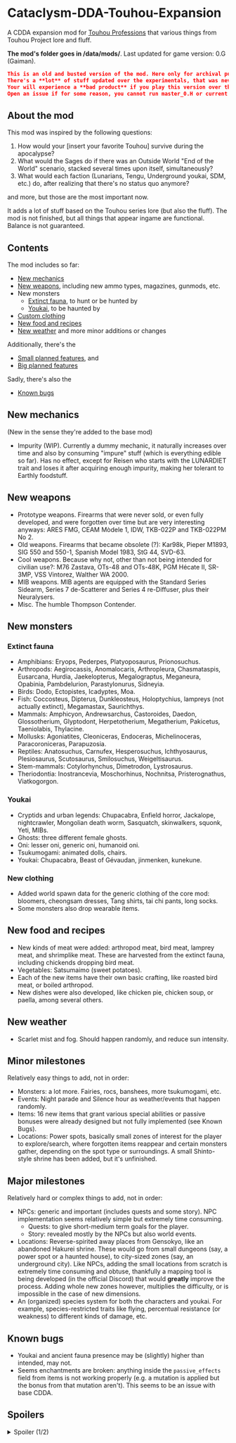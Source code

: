 # Cataclysm-DDA-Touhou-Expansion
A CDDA expansion mod for [Touhou Professions](https://github.com/RedMisao/Cataclysm-DDA-Touhou-Mod) that various things from Touhou Project lore and fluff.

**The mod's folder goes in /data/mods/**.  Last updated for game version: 0.G (Gaiman).

```json
This is an old and busted version of the mod. Here only for archival purposes.
There's a **lot** of stuff updated over the experimentals, that was never fixed here.
Your will experience a **bad product** if you play this version over the master_0.H or the current testing.
Open an issue if for some reason, you cannot run master_0.H or current testing, and want to play this.
```

## About the mod
This mod was inspired by the following questions:
  1) How would your [insert your favorite Touhou] survive during the apocalypse?
  2) What would the Sages do if there was an Outside World "End of the World" scenario, stacked several times upon itself, simultaneously?
  3) What would each faction (Lunarians, Tengu, Underground youkai, SDM, etc.) do, after realizing that there's no status quo anymore?

and more, but those are the most important now.

It adds a lot of stuff based on the Touhou series lore (but also the fluff).  The mod is not finished, but all things that appear ingame are functional.  Balance is not guaranteed.


## Contents
The mod includes so far:
- [New mechanics](#new-mechanics)
- [New weapons](#new-weapons), including new ammo types, magazines, gunmods, etc.
- New monsters
  - [Extinct fauna](#extinct-fauna), to hunt or be hunted by
  - [Youkai](#youkai), to be haunted by
- [Custom clothing](#new-clothing)
- [New food and recipes](#new-food-and-recipes)
- [New weather](#new-weather)
and more minor additions or changes

Additionally, there's the
- [Small planned features](#minor-milestones), and
- [Big planned features](#major-milestones)

Sadly, there's also the
- [Known bugs](#known-bugs)


## New mechanics
(New in the sense they're added to the base mod)
* Impurity (WIP).  Currently a dummy mechanic, it naturally increases over time and also by consuming "impure" stuff (which is everything edible so far).  Has no effect, except for Reisen who starts with the LUNARDIET trait and loses it after acquiring enough impurity, making her tolerant to Earthly foodstuff.


## New weapons
* Prototype weapons.  Firearms that were never sold, or even fully developed, and were forgotten over time but are very interesting anyways: ARES FMG, CEAM Mòdele 1, IDW, TKB-022P and TKB-022PM No 2.
* Old weapons.  Firearms that became obsolete (?): Kar98k, Pieper M1893, SIG 550 and 550-1, Spanish Model 1983, StG 44, SVD-63.
* Cool weapons.  Because why not, other than not being intended for civilian use?: M76 Zastava, OTs-48 and OTs-48K, PGM Hécate II, SR-3MP, VSS Vintorez, Walther WA 2000.
* MIB weapons.  MIB agents are equipped with the Standard Series Sidearm, Series 7 de-Scatterer and Series 4 re-Diffuser, plus their Neuralysers.
* Misc.  The humble Thompson Contender.


## New monsters

### Extinct fauna
* Amphibians: Eryops, Pederpes, Platyoposaurus, Prionosuchus.
* Arthropods: Aegirocassis, Anomalocaris, Arthropleura, Chasmataspis, Eusarcana, Hurdia, Jaekelopterus, Megalograptus, Meganeura, Opabinia, Pambdelurion, Parastylonurus, Sidneyia.
* Birds: Dodo, Ectopistes, Icadyptes, Moa.
* Fish: Coccosteus, Dipterus, Dunkleosteus, Holoptychius, lampreys (not actually extinct), Megamastax, Saurichthys.
* Mammals: Amphicyon, Andrewsarchus, Castoroides, Daedon, Glossotherium, Glyptodont, Herpetotherium, Megatherium, Pakicetus, Taeniolabis, Thylacine.
* Mollusks: Agoniatites, Cleoniceras, Endoceras, Michelinoceras, Paracoroniceras, Parapuzosia.
* Reptiles: Anatosuchus, Carnufex, Hesperosuchus, Ichthyosaurus, Plesiosaurus, Scutosaurus, Smilosuchus, Weigeltisaurus.
* Stem-mammals: Cotylorhynchus, Dimetrodon, Lystrosaurus.
* Theriodontia: Inostrancevia, Moschorhinus, Nochnitsa, Pristerognathus, Viatkogorgon.


### Youkai
* Cryptids and urban legends: Chupacabra, Enfield horror, Jackalope, nightcrawler, Mongolian death worm, Sasquatch, skinwalkers, squonk, Yeti, MIBs.
* Ghosts: three different female ghosts.
* Oni: lesser oni, generic oni, humanoid oni.
* Tsukumogami: animated dolls, chairs.
* Youkai: Chupacabra, Beast of Gévaudan, jinmenken, kunekune.


### New clothing
* Added world spawn data for the generic clothing of the core mod: bloomers, cheongsam dresses, Tang shirts, tai chi pants, long socks.
* Some monsters also drop wearable items.


## New food and recipes
* New kinds of meat were added: arthropod meat, bird meat, lamprey meat, and shrimplike meat.  These are harvested from the extinct fauna, including chickends dropping bird meat.
* Vegetables: Satsumaimo (sweet potatoes).
* Each of the new items have their own basic crafting, like roasted bird meat, or boiled arthropod.
* New dishes were also developed, like chicken pie, chicken soup, or paella, among several others.


## New weather
* Scarlet mist and fog.  Should happen randomly, and reduce sun intensity.


## Minor milestones
Relatively easy things to add, not in order:
* Monsters: a lot more.  Fairies, rocs, banshees, more tsukumogami, etc.
* Events: Night parade and Silence hour as weather/events that happen randomly.
* Items: 16 new items that grant various special abilities or passive bonuses were already designed but not fully implemented (see Known Bugs).
* Locations: Power spots, basically small zones of interest for the player to explore/search, where forgotten items reappear and certain monsters gather, depending on the spot type or surroundings.  A small Shinto-style shrine has been added, but it's unfinished.


## Major milestones
Relatively hard or complex things to add, not in order:
* NPCs: generic and important (includes quests and some story).  NPC implementation seems relatively simple but extremely time consuming.
  * Quests: to give short-medium term goals for the player.
  * Story: revealed mostly by the NPCs but also world events.
* Locations: Reverse-spirited away places from Gensokyo, like an abandoned Hakurei shrine.  These would go from small dungeons (say, a power spot or a haunted house), to city-sized zones (say, an underground city).  Like NPCs, adding the small locations from scratch is extremely time consuming and obtuse, thankfully a mapping tool is being developed (in the official Discord) that would **greatly** improve the process.  Adding whole new zones however, multiplies the difficulty, or is impossible in the case of new dimensions.
* An (organized) species system for both the characters and youkai.  For example, species-restricted traits like flying, percentual resistance (or weakness) to different kinds of damage, etc.


## Known bugs
* Youkai and ancient fauna presence may be (slightly) higher than intended, may not.
* Seems enchantments are broken: anything inside the `passive_effects` field from items is not working properly (e.g. a mutation is applied but the bonus from that mutation aren't).  This seems to be an issue with base CDDA.


## Spoilers

<details>
    <summary>Spoiler (1/2)</summary>
    Current profession descriptions give a initial glimpse of an underlying story. So far, a tl;dr is that certain mastermind youkai is related in some way or another to the Cataclysm, so she played her hand accordingly.  Each character would meet Gensokyan NPCs, or find items, structures or clues in the world, and continue the story from that point.  This is a long term goal after I finish adding and fixing most of the "core" mod.
    <details>
        <summary>Spoiler (2/2)</summary>
        Certain 2hu fan work matches the first D of CDDA almost perfectly
            </details>
</details>

